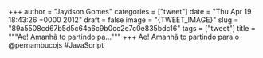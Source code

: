 
+++
author = "Jaydson Gomes"
categories = ["tweet"]
date = "Thu Apr 19 18:43:26 +0000 2012"
draft = false
image = "{TWEET_IMAGE}"
slug = "89a5508cd67b5d5c64a6c9b0cc2e7c0e835bdc16"
tags = ["tweet"]
title = """Ae! Amanhã to partindo pa..."""
+++
Ae! Amanhã to partindo para o @pernambucojs #JavaScript
